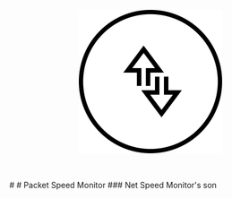 
<p align="center">
  <img width="256" height="256" src="/PacketMonitor.png">
</p>

<p align="center">
  
  <br />
</p>
#
# Packet Speed Monitor
### Net Speed Monitor's son
